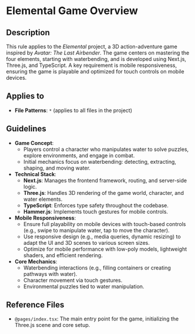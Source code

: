 # Elemental Game Overview

## Description
This rule applies to the *Elemental* project, a 3D action-adventure game inspired by *Avatar: The Last Airbender*. The game centers on mastering the four elements, starting with waterbending, and is developed using Next.js, Three.js, and TypeScript. A key requirement is mobile responsiveness, ensuring the game is playable and optimized for touch controls on mobile devices.

## Applies to
- **File Patterns**: `*` (applies to all files in the project)

## Guidelines
- **Game Concept**: 
  - Players control a character who manipulates water to solve puzzles, explore environments, and engage in combat.
  - Initial mechanics focus on waterbending: detecting, extracting, shaping, and moving water.
- **Technical Stack**:
  - **Next.js**: Manages the frontend framework, routing, and server-side logic.
  - **Three.js**: Handles 3D rendering of the game world, character, and water elements.
  - **TypeScript**: Enforces type safety throughout the codebase.
  - **Hammer.js**: Implements touch gestures for mobile controls.
- **Mobile Responsiveness**:
  - Ensure full playability on mobile devices with touch-based controls (e.g., swipe to manipulate water, tap to move the character).
  - Use responsive design (e.g., media queries, dynamic resizing) to adapt the UI and 3D scenes to various screen sizes.
  - Optimize for mobile performance with low-poly models, lightweight shaders, and efficient rendering.
- **Core Mechanics**:
  - Waterbending interactions (e.g., filling containers or creating pathways with water).
  - Character movement via touch gestures.
  - Environmental puzzles tied to water manipulation.

## Reference Files
- `@pages/index.tsx`: The main entry point for the game, initializing the Three.js scene and core setup.